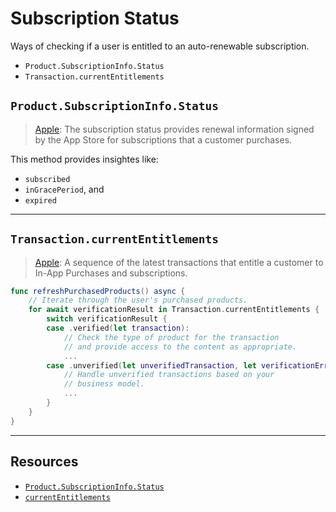 # Subscription Status 

Ways of checking if a user is entitled to an auto-renewable subscription. 
* `Product.SubscriptionInfo.Status`
* `Transaction.currentEntitlements`

## `Product.SubscriptionInfo.Status`

> [Apple](https://developer.apple.com/documentation/storekit/product/subscriptioninfo/status-swift.struct): The subscription status provides renewal information signed by the App Store for subscriptions that a customer purchases.

This method provides insightes like: 
* `subscribed`
* `inGracePeriod`, and
* `expired`

***

## `Transaction.currentEntitlements`

> [Apple](https://developer.apple.com/documentation/storekit/transaction/currententitlements): A sequence of the latest transactions that entitle a customer to In-App Purchases and subscriptions.

```swift
func refreshPurchasedProducts() async {
    // Iterate through the user's purchased products.
    for await verificationResult in Transaction.currentEntitlements {
        switch verificationResult {
        case .verified(let transaction):
            // Check the type of product for the transaction
            // and provide access to the content as appropriate.
            ...
        case .unverified(let unverifiedTransaction, let verificationError):
            // Handle unverified transactions based on your
            // business model.
            ...
        }
    }
}
```
***

## Resources 

* [`Product.SubscriptionInfo.Status`](https://developer.apple.com/documentation/storekit/product/subscriptioninfo/status-swift.struct)
* [`currentEntitlements`](https://developer.apple.com/documentation/storekit/transaction/currententitlements)
